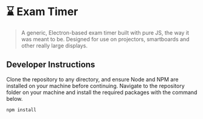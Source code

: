 # ⌛ Exam Timer
> A generic, Electron-based exam timer built with pure JS, the way it was meant to be. Designed for use on projectors, smartboards and other really large displays.

## Developer Instructions
Clone the repository to any directory, and ensure Node and NPM are installed on your machine before continuing. Navigate to the repository folder on your machine and install the required packages with the command below.
```js
npm install
```
